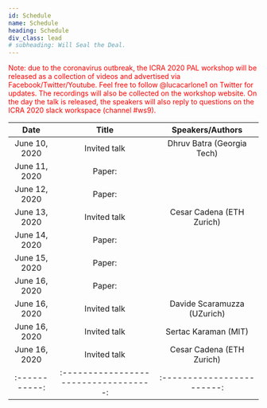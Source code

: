 ```yaml
---
id: Schedule
name: Schedule
heading: Schedule
div_class: lead
# subheading: Will Seal the Deal.
---
```

<font color="red"> Note: due to the coronavirus outbreak, the ICRA 2020 PAL workshop will be released as a collection of videos and advertised via Facebook/Twitter/Youtube. Feel free to follow @lucacarlone1 on Twitter for updates. The recordings will also be collected on the workshop website. On the day the talk is released, the speakers will also reply to questions on the ICRA 2020 slack workspace (channel #ws9).
</font> 

| Date   |      Title      |  Speakers/Authors |   
|:-----------:|:-----------------------------------:|:------------------------:|
June 10, 2020 | Invited talk    							      | Dhruv Batra (Georgia Tech) |
June 11, 2020 | Paper:     							            |   |
June 12, 2020 | Paper:     							            |   |
June 13, 2020 | Invited talk                        | Cesar Cadena (ETH Zurich)|
June 14, 2020 | Paper:     							            |   |
June 15, 2020 | Paper:     							            |   |
June 16, 2020 | Paper:     							            |   |
June 16, 2020 | Invited talk                        | Davide Scaramuzza (UZurich) |
June 16, 2020 | Invited talk    							      | Sertac Karaman (MIT) |
June 16, 2020 | Invited talk                        | Cesar Cadena (ETH Zurich)|
|:-----------:|:-----------------------------------:|:------------------------:|



